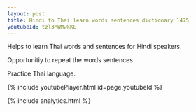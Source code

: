 ```yaml
---
layout: post
title: Hindi to Thai learn words sentences dictionary 1475 
youtubeId: tzl3MWMwkKE
---
```

 
 
Helps to learn Thai words and sentences for Hindi speakers.

Opportunitiy to repeat the words sentences. 

Practice Thai language. 
 
{% include youtubePlayer.html id=page.youtubeId %}
 
 
{% include analytics.html %}